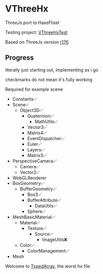 # VThreeHx

ThreeJs port to HaxeFlixel

Testing project: [VThreeHxTest](https://github.com/VMan-2002/VThreeHxTest)

Based on ThreeJs version [r176](https://github.com/mrdoob/three.js/tree/r176)

## Progress

literally just starting out, implementing as i go

checkmarks do not mean it's fully working

Required for example scene
- Constants✅
- Scene✅
    - Object3D✅
        - Quaternion✅
            - MathUtils✅
        - Vector3✅
        - Matrix4✅
        - EventDispatcher✅
        - Euler✅
        - Layers✅
        - Matrix3✅
- PerspectiveCamera✅
    - Camera✅
    - Vector2✅
- WebGLRenderer
- BoxGeometry✅
    - BufferGeometry✅
        - Box3✅
        - BufferAttribute✅
            - DataUtils✅
        - Sphere✅
- MeshBasicMaterial✅
    - Material✅
        - Texture✅
            - Source✅
                - ImageUtils❌
    - Color✅
        - ColorManagement✅
- Mesh

Welcome to [TypedArray](https://github.com/VMan-2002/VThreeHx/blob/main/vman2002/vthreehx/TypedArray.hx), the worst hx file